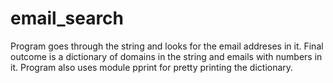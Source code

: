 # email_search
Program goes through the string and looks for the email addreses in it. Final outcome is a dictionary of domains in the string and emails with numbers in it. Program also uses module pprint for pretty printing the dictionary.
